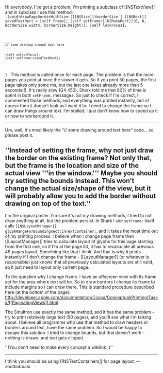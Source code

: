 

Hi everybody. I've got a problem. I'm printing a subclass of [[NSTextView]] and in subclass I use this method:
<code>
-(void)drawPageBorderWithSize:([[NSSize]])borderSize
{
	[[NSRect]] savedTextRect = [self frame];
	[self setFrame:[[NSMakeRect]](0, 0, borderSize.width, borderSize.height)];
	[self lockFocus];
	
	...
	// some drawing around text here
	...

	[self unlockFocus];
	[self setFrame:savedTextRect];
}
</code>
This method is called once for each page. The problem is that the more pages you print at once the slower it gets. So if you print 50 pages, the first page takes only some ms, but the last one takes already more than 5 seconds(!). It's really slow (G4 450). Shark told me that 80% of time is spent in both <code>setFrame:</code> messages.
So just to check if I'm correct, I commented those methods, and everything was printed instantly, but of course then it doesn't look as I want it to.
I need to change the frame so I can draw things around text. I'm stalled. I just don't know how to speed up it or how to workaround it.

----

Um, well, it's most likely the "// some drawing around text here" code... so please post it.

''Instead of setting the frame, why not just draw the border on the existing frame? Not only that, but the frame is the location and size of the actual view '''in the window.''' Maybe you should try setting the bounds instead. This won't change the actual size/shape of the view, but it will probably allow you to add the border without drawing on top of the text.''
----
I'm the original poster. I'm sure it's not my drawing methods, I tried to not draw anything at all, but the problem persist.
In Shark I see <code>setFrame:</code> itself calls <code>[[NSLayoutManager]] glyphRangeForBoundingRect:inTextContainer:</code>, and it takes the most time out of my printing process. I believe when I change page frame then [[LayoutManager]] tries to calculate layout of glyphs for this page starting from the first one, so if I'm at the page 50, it has to recalculate all previous 49 pages layout. Something like that I think. And that is why it prints instantly if I don't change the frame - [[LayoutManager]] (or whatever is responsible) just knows that all previously calculated layouts are still valid, so it just need to layout only current page. 

To the question why I change frame. I have an offscreen view with its frame set for the area where text will be. So to draw borders I change its frame to include margins so I can draw there. This is standard procedure described here (at the bottom of the page): http://developer.apple.com/documentation/Cocoa/Conceptual/Printing/Tasks/[[PaginatingViews]].html

The Smultron use exactly the same method, and it has the same problem - try to print relatively large text (50 pages), and you'll see what I'm talking about.
I believe all programms who use that method to draw headers or borders around text, have the same problem. So I would be happy to escape this solution. I tried to change bounds, but that doesn't work - nothing is drawn, and text gets clipped.

''(You don't need to make every concept a wikilink ;)''

----

I think you should be using [[NSTextContainers]] for page layout. --zootbobbalu